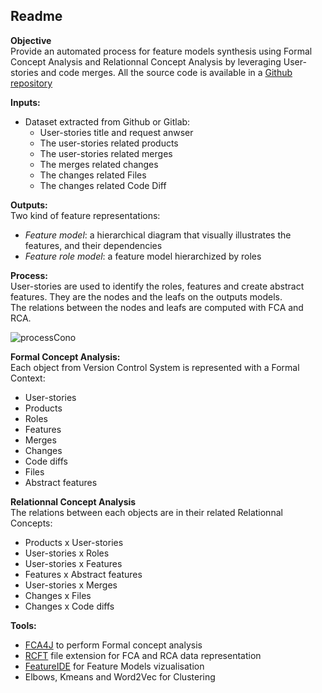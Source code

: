 ## Readme
**Objective**   
Provide an automated process for feature models synthesis using Formal Concept Analysis and Relationnal Concept Analysis by leveraging User-stories and code merges.
All the source code is available in a [Github repository](https://github.com/Hyrlos/CoNoConcepts_ThomasGEORGES_LIRMM)

**Inputs:**  
- Dataset extracted from Github or Gitlab:
  - User-stories title and request anwser
  - The user-stories related products
  - The user-stories related merges
  - The merges related changes
  - The changes related Files
  - The changes related Code Diff
  
**Outputs:**  
Two kind of feature representations:
- *Feature model*: a hierarchical diagram that visually illustrates the features, and their dependencies
- *Feature role model*: a feature model hierarchized by roles

**Process:**  
User-stories are used to identify the roles, features and create abstract features. They are the nodes and the leafs on the outputs models.  
The relations between the nodes and leafs are computed with FCA and RCA.

![processCono](https://github.com/Hyrlos/CoNoConcepts_ThomasGEORGES_LIRMM/assets/36265996/0b6c5e7a-22dc-4f34-98ff-0e4554f9535d)

**Formal Concept Analysis:**  
Each object from Version Control System is represented with a Formal Context:   
- User-stories
- Products
- Roles
- Features
- Merges
- Changes
- Code diffs
- Files
- Abstract features

**Relationnal Concept Analysis**  
The relations between each objects are in their related Relationnal Concepts:  
- Products x User-stories  
- User-stories x Roles
- User-stories x Features
- Features x Abstract features
- User-stories x Merges
- Changes x Files
- Changes x Code diffs

**Tools:**
- [FCA4J](https://www.lirmm.fr/fca4j/Introduction.html) to perform Formal concept analysis
- [RCFT](https://www.lirmm.fr/fca4j/Family.html) file extension for FCA and RCA data representation
- [FeatureIDE](https://featureide.github.io/) for Feature Models vizualisation
- Elbows, Kmeans and Word2Vec for Clustering 
